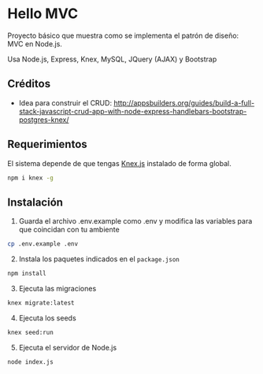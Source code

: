 # Hello MVC

Proyecto básico que muestra como se implementa el patrón de diseño: MVC en Node.js.

Usa Node.js, Express, Knex, MySQL, JQuery (AJAX) y Bootstrap

## Créditos

- Idea para construir el CRUD: http://appsbuilders.org/guides/build-a-full-stack-javascript-crud-app-with-node-express-handlebars-bootstrap-postgres-knex/

## Requerimientos

El sistema depende de que tengas [Knex.js](http://knexjs.org/) instalado de forma global.

```bash
npm i knex -g
```

## Instalación

1. Guarda el archivo .env.example como .env y modifica las variables para que coincidan con tu ambiente

```bash
cp .env.example .env
```

2. Instala los paquetes indicados en el `package.json`

```bash
npm install
```

3. Ejecuta las migraciones

```bash
knex migrate:latest
```

4. Ejecuta los seeds

```bash
knex seed:run
```

5. Ejecuta el servidor de Node.js

```bash
node index.js
```
